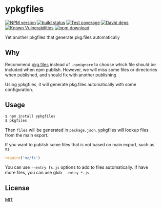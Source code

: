 # ypkgfiles

[![NPM version][npm-image]][npm-url]
[![build status][travis-image]][travis-url]
[![Test coverage][codecov-image]][codecov-url]
[![David deps][david-image]][david-url]
[![Known Vulnerabilities][snyk-image]][snyk-url]
[![npm download][download-image]][download-url]

[npm-image]: https://img.shields.io/npm/v/ypkgfiles.svg?style=flat-square
[npm-url]: https://npmjs.org/package/ypkgfiles
[travis-image]: https://img.shields.io/travis/popomore/ypkgfiles.svg?style=flat-square
[travis-url]: https://travis-ci.org/popomore/ypkgfiles
[codecov-image]: https://codecov.io/gh/popomore/ypkgfiles/branch/master/graph/badge.svg
[codecov-url]: https://codecov.io/gh/popomore/ypkgfiles
[david-image]: https://img.shields.io/david/popomore/ypkgfiles.svg?style=flat-square
[david-url]: https://david-dm.org/popomore/ypkgfiles
[snyk-image]: https://snyk.io/test/npm/ypkgfiles/badge.svg?style=flat-square
[snyk-url]: https://snyk.io/test/npm/ypkgfiles
[download-image]: https://img.shields.io/npm/dm/ypkgfiles.svg?style=flat-square
[download-url]: https://npmjs.org/package/ypkgfiles

Yet another pkgfiles that generate pkg.files automatically

## Why

Recommend [pkg.files] instead of `.npmignore` to choose which file should be included when npm publish. However, we will miss some files or directories when published, and should fix with another publishing.

Using ypkgfiles, it will generate pkg.files automatically with some configuration.

## Usage

```bash
$ npm install ypkgfiles
$ pkgfiles
```

Then `files` will be generated in `package.json`. ypkgfiles will lookup files from the main export.

If you want to publish some files that is not based on main export, such as `mz`

```js
require('mz/fs')
```

You can use `--entry fs.js` options to add to files automatically. If have more files, you can use glob `--entry *.js`.

## License

[MIT](LICENSE)

[pkg.files]: https://docs.npmjs.com/files/package.json#files
